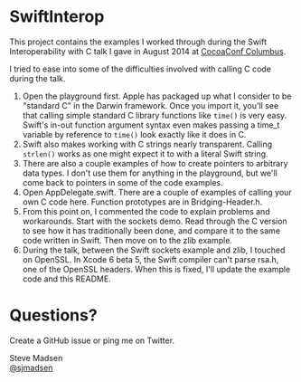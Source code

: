 # SwiftInterop

This project contains the examples I worked through during the Swift Interoperability with C talk I gave in August 2014 at [CocoaConf Columbus](http://cocoaconf.com/columbus-2014/home).

I tried to ease into some of the difficulties involved with calling C code during the talk.

1. Open the playground first. Apple has packaged up what I consider to be "standard C" in the Darwin framework. Once you import it, you'll see that calling simple standard C library functions like `time()` is very easy. Swift's in-out function argument syntax even makes passing a time_t variable by reference to `time()` look exactly like it does in C.
2. Swift also makes working with C strings nearly transparent. Calling `strlen()` works as one might expect it to with a literal Swift string.
3. There are also a couple examples of how to create pointers to arbitrary data types. I don't use them for anything in the playground, but we'll come back to pointers in some of the code examples.
4. Open AppDelegate.swift. There are a couple of examples of calling your own C code here. Function prototypes are in Bridging-Header.h.
5. From this point on, I commented the code to explain problems and workarounds. Start with the sockets demo. Read through the C version to see how it has traditionally been done, and compare it to the same code written in Swift. Then move on to the zlib example.
6. During the talk, between the Swift sockets example and zlib, I touched on OpenSSL. In Xcode 6 beta 5, the Swift compiler can't parse rsa.h, one of the OpenSSL headers. When this is fixed, I'll update the example code and this README.

# Questions?

Create a GitHub issue or ping me on Twitter.

Steve Madsen  
[@sjmadsen](http://twitter.com/sjmadsen)
